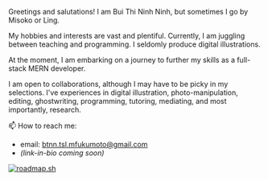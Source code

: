 Greetings and salutations! I am Bui Thi Ninh Ninh, but sometimes I go by Misoko or Ling.

My hobbies and interests are vast and plentiful. Currently, I am juggling between teaching and programming. I seldomly produce digital illustrations.

At the moment, I am embarking on a journey to further my skills as a full-stack MERN developer.

I am open to collaborations, although I may have to be picky in my selections. I've experiences in digital illustration, photo-manipulation, editing, ghostwriting, programming, tutoring, mediating, and most importantly, research.

📫 How to reach me:
- email: btnn.tsl.mfukumoto@gmail.com
- _(link-in-bio coming soon)_


[![roadmap.sh](https://api.roadmap.sh/v1-badge/wide/64ee186bb128dce3cb8baf17?variant=light&roadmaps=full-stack%2Cnodejs%2Cmongodb%2Cjavascript)](https://roadmap.sh)

<!---
051W/051W is a ✨ special ✨ repository because its `README.md` (this file) appears on your GitHub profile.
You can click the Preview link to take a look at your changes.
--->
